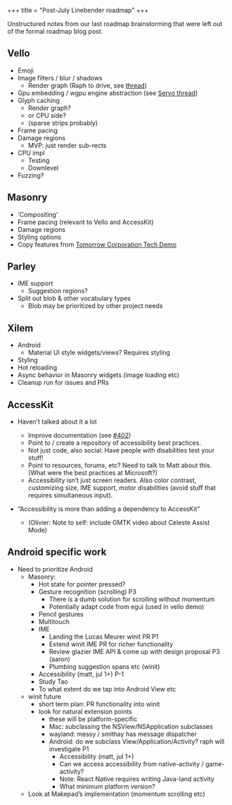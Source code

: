 +++
title = "Post-July Linebender roadmap"
+++

Unstructured notes from our last roadmap brainstorming that were left out of the formal roadmap blog post.

## Vello

* Emoji
* Image filters / blur / shadows
    * Render graph (Raph to drive, see [thread](https://xi.zulipchat.com/#narrow/stream/197075-gpu/topic/Render.20Graph))
* Gpu embedding / wgpu engine abstraction (see [Servo thread](https://xi.zulipchat.com/#narrow/stream/147922-new-members/topic/Greg.20from.20Servo))
* Glyph caching
    * Render graph? 
    * or CPU side? 
    * (sparse strips probably)
* Frame pacing
* Damage regions
    * MVP: just render sub-rects
* CPU impl
    * Testing
    * Downlevel
* Fuzzing?

## Masonry

* ‘Compositing’
* Frame pacing (relevant to Vello and AccessKit)
* Damage regions
* Styling options
* Copy features from [Tomorrow Corporation Tech Demo](https://www.youtube.com/watch?v=72y2EC5fkcE)

## Parley

* IME support
    * Suggestion regions?
* Split out blob & other vocabulary types
    * Blob may be prioritized by other project needs

## Xilem

* Android
    * Material UI style widgets/views? Requires styling
* Styling
* Hot reloading
* Async behavior in Masonry widgets (image loading etc)
* Cleanup run for issues and PRs

## AccessKit

* Haven’t talked about it a lot
  * Improve documentation (see [#402](https://github.com/AccessKit/accesskit/issues/402))
  * Point to / create a repository of accessibility best practices.
  * Not just code, also social: Have people with disabilities test your stuff!
  * Point to resources, forums, etc? Need to talk to Matt about this. (What were the best practices at Microsoft?)
  * Accessibility isn’t just screen readers. Also color contrast, customizing size, IME support, motor disabilities (avoid stuff that requires simultaneous input).

* “Accessibility is more than adding a dependency to AccessKit”
    * (Olivier: Note to self: include GMTK video about Celeste Assist Mode)

## Android specific work
* Need to prioritize Android
  * Masonry:
    * Hot state for pointer pressed?
    * Gesture recognition (scrolling) P3
        * There is a dumb solution for scrolling without momentum
        * Potentially adapt code from egui (used in vello demo)
    * Pencil gestures
    * Multitouch
    * IME
        * Landing the Lucas Meurer winit PR P1
        * Extend winit IME PR for richer functionality
        * Review glazier IME API & come up with design proposal P3 (aaron)
        * Plumbing suggestion spans etc (winit)
    * Accessibility (matt, jul 1+) P-1
    * Study Tao
    * To what extent do we tap into Android View etc
  * winit future
    * short term plan: PR functionality into winit
    * look for natural extension points
        * these will be platform-specific
        * Mac: subclassing the NSView/NSApplication subclasses
        * wayland: messy / smithay has message dispatcher
        * Android: do we subclass View/Application/Activity? raph will investigate P1
            * Accessibility (matt, jul 1+)
            * Can we access accessibility from native-activity / game-activity?
            * Note: React Native requires writing Java-land activity
            * What minimum platform version?
  * Look at Makepad’s implementation (momentum scrolling etc)


